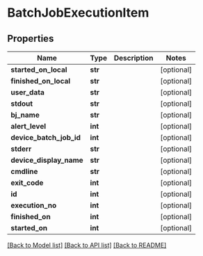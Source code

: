 # BatchJobExecutionItem

## Properties
Name | Type | Description | Notes
------------ | ------------- | ------------- | -------------
**started_on_local** | **str** |  | [optional] 
**finished_on_local** | **str** |  | [optional] 
**user_data** | **str** |  | [optional] 
**stdout** | **str** |  | [optional] 
**bj_name** | **str** |  | [optional] 
**alert_level** | **int** |  | [optional] 
**device_batch_job_id** | **int** |  | [optional] 
**stderr** | **str** |  | [optional] 
**device_display_name** | **str** |  | [optional] 
**cmdline** | **str** |  | [optional] 
**exit_code** | **int** |  | [optional] 
**id** | **int** |  | [optional] 
**execution_no** | **int** |  | [optional] 
**finished_on** | **int** |  | [optional] 
**started_on** | **int** |  | [optional] 

[[Back to Model list]](../README.md#documentation-for-models) [[Back to API list]](../README.md#documentation-for-api-endpoints) [[Back to README]](../README.md)

